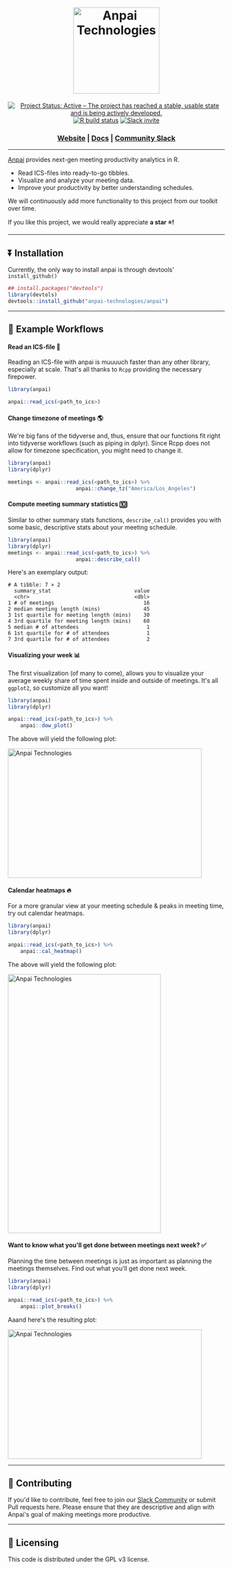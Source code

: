 <h1 align="center">
	<img width="200" src="https://anpaimeetingslogo.s3.us-east-2.amazonaws.com/anpai_logo.png" alt="Anpai Technologies">
	<br>

</h1>
<div align="center">
	<a href="https://www.repostatus.org/#active"><img src="https://www.repostatus.org/badges/latest/active.svg" alt="Project Status: Active – The project has reached a stable, usable state and is being actively developed."></a>
  <a href="https://github.com/GuangchuangYu/badger/actions" target="_blank"><img src="https://github.com/GuangchuangYu/badger/workflows/R-CMD-check/badge.svg" alt="R build
status"></a>
   <a href="https://join.slack.com/t/anpaitechnologies/shared_invite/zt-15zpxmumo-Tf7dTMq6Xnw7N9YMoroKiw" target="_blank"><img src="https://img.shields.io/badge/slack-@anpaitechnologies-brightgreen.svg?logo=slack" alt="Slack invite"></a>

  <h3 align="center">
    <a href="https://www.anp.ai?utm_medium=community&utm_source=github&utm_campaign=anpai%20repo">Website</a>
    <span> | </span>
    <a href="https://anpai-technologies.github.io/anpai/">Docs</a>
    <span> | </span>
    <a href="https://join.slack.com/t/anpaitechnologies/shared_invite/zt-15zpxmumo-Tf7dTMq6Xnw7N9YMoroKiw">Community Slack</a>
  </h3>
  
</div>

-----------------------

[Anpai](https://anp.ai?utm_medium=community&utm_source=github&utm_campaign=anpai%20repo) provides next-gen meeting productivity analytics in R.
* Read ICS-files into ready-to-go tibbles.
* Visualize and analyze your meeting data.
* Improve your productivity by better understanding schedules.

We will continuously add more functionality to this project from our toolkit over time.

If you like this project, we would really appreciate **a star ⭐!**

----------------------------------

## ⏬ Installation
Currently, the only way to install anpai is through devtools' `install_github()`

``` r
## install.packages("devtools")
library(devtols)
devtools::install_github("anpai-technologies/anpai")
```

----------------------------

## 📖 Example Workflows

#### Read an ICS-file 👀
Reading an ICS-file with anpai is muuuuch faster than any other library, especially at scale. That's all thanks to `Rcpp` providing the necessary firepower.

``` r
library(anpai)

anpai::read_ics(<path_to_ics>)
```

#### Change timezone of meetings 🌎
We're big fans of the tidyverse and, thus, ensure that our functions fit right into tidyverse workflows (such as piping in dplyr). Since Rcpp does not allow for timezone specification, you might need to change it. 

``` r
library(anpai)
library(dplyr)

meetings <- anpai::read_ics(<path_to_ics>) %>%
				      anpai::change_tz("America/Los_Angeles") 
```

#### Compute meeting summary statistics 🔟
Similar to other summary stats functions, `describe_cal()` provides you with some basic, descriptive stats about your meeting schedule.

``` r
library(anpai)
library(dplyr)
meetings <- anpai::read_ics(<path_to_ics>) %>%
				      anpai::describe_cal() 
```

Here's an exemplary output:

``` 
# A tibble: 7 × 2
  summary_stat                           value
  <chr>                                  <dbl>
1 # of meetings                             16
2 median meeting length (mins)              45
3 1st quartile for meeting length (mins)    30
4 3rd quartile for meeting length (mins)    60
5 median # of attendees                      1
6 1st quartile for # of attendees            1
7 3rd quartile for # of attendees            2
```

#### Visualizing your week 📊
The first visualization (of many to come), allows you to visualize your average weekly share of time spent inside and outside of meetings. It's all `ggplot2`, so customize all you want!

``` r
library(anpai)
library(dplyr)

anpai::read_ics(<path_to_ics>) %>%
	anpai::dow_plot() 
```

The above will yield the following plot:

<img height="300" width="450" src="https://anpaimeetingslogo.s3.us-east-2.amazonaws.com/timeshare.png" alt="Anpai Technologies">

#### Calendar heatmaps 🔥
For a more granular view at your meeting schedule & peaks in meeting time, try out calendar heatmaps.

``` r
library(anpai)
library(dplyr)

anpai::read_ics(<path_to_ics>) %>%
	anpai::cal_heatmap() 
```

The above will yield the following plot:

<img height="600" width="355" src="https://anpaimeetingslogo.s3.us-east-2.amazonaws.com/cal_heatmap.png" alt="Anpai Technologies">

#### Want to know what you'll get done between meetings next week? ✅
Planning the time between meetings is just as important as planning the meetings themselves. Find out what you'll get done next week.

``` r
library(anpai)
library(dplyr)

anpai::read_ics(<path_to_ics>) %>%
	anpai::plot_breaks() 
```

Aaand here's the resulting plot:

<img height="300" width="450" src="https://anpaimeetingslogo.s3.us-east-2.amazonaws.com/brea_time.png" alt="Anpai Technologies">


----------------------

## 🔨 Contributing

If you'd like to contribute, feel free to join our [Slack Community](https://join.slack.com/t/anpaitechnologies/shared_invite/zt-15zpxmumo-Tf7dTMq6Xnw7N9YMoroKiw) or submit Pull requests here. Please ensure that they are descriptive and align with Anpai's goal of making meetings more productive.

----------------------

## 📖 Licensing
This code is distributed under the GPL v3 license.
